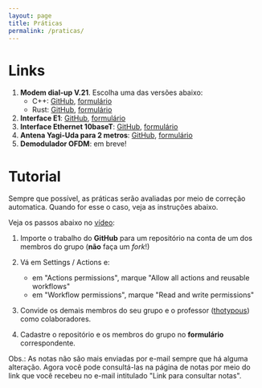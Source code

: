 ```yaml
---
layout: page
title: Práticas
permalink: /praticas/
---
```


# Links

1. **Modem dial-up V.21**. Escolha uma das versões abaixo:
   * C++: [GitHub](https://github.com/thotypous/telecom-p1), [formulário](https://forms.gle/CXTun9tmLDDqweiu7)
   * Rust: [GitHub](https://github.com/thotypous/telecom-p1-rust), [formulário](https://forms.gle/F1sqHmL2MphyFXBw6)
2. **Interface E1**: [GitHub](https://github.com/thotypous/telecom-p2), [formulário](https://forms.gle/nW2WWobCUi4NH6Zp6)
3. **Interface Ethernet 10baseT**: [GitHub](https://github.com/thotypous/telecom-p3), [formulário](https://forms.gle/saLwV1KvQmpSVcnc7)
4. **Antena Yagi-Uda para 2 metros**: [GitHub](https://github.com/thotypous/telecom-p4), [formulário](https://forms.gle/Yx5gMVpQQXmX4Y4h6)
5. **Demodulador OFDM**: em breve!

# Tutorial

Sempre que possível, as práticas serão avaliadas por meio de correção automatica. Quando for esse o caso, veja as instruções abaixo.

Veja os passos abaixo no [vídeo](https://youtu.be/JtQzTGoF8jM):

1. Importe o trabalho do **GitHub** para um repositório na conta de um dos membros do grupo (**não** faça um *fork*!)

2. Vá em Settings / Actions e:
   * em "Actions permissions", marque "Allow all actions and reusable workflows"
   * em "Workflow permissions", marque "Read and write permissions"

3. Convide os demais membros do seu grupo e o professor ([thotypous](https://GitHub.com/thotypous)) como colaboradores.

4. Cadastre o repositório e os membros do grupo no **formulário** correspondente.

Obs.: As notas não são mais enviadas por e-mail sempre que há alguma alteração. Agora você pode consultá-las na página de notas por meio do link que você recebeu no e-mail intitulado "Link para consultar notas".

